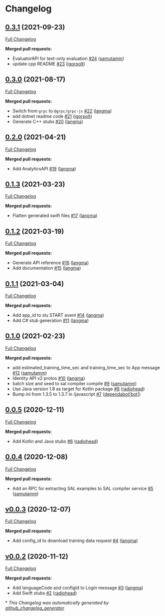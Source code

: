 # Changelog

## [0.3.1](https://github.com/speechly/api/tree/0.3.1) (2021-09-23)

[Full Changelog](https://github.com/speechly/api/compare/0.3.0...0.3.1)

**Merged pull requests:**

- EvaluatorAPI for text-only evaluation [\#24](https://github.com/speechly/api/pull/24) ([samutamm](https://github.com/samutamm))
- update cpp README [\#23](https://github.com/speechly/api/pull/23) ([igorpolt](https://github.com/igorpolt))

## [0.3.0](https://github.com/speechly/api/tree/0.3.0) (2021-08-17)

[Full Changelog](https://github.com/speechly/api/compare/0.2.0...0.3.0)

**Merged pull requests:**

- Switch from `grpc` to `@grpc/grpc-js` [\#22](https://github.com/speechly/api/pull/22) ([langma](https://github.com/langma))
- add dotnet readme code [\#21](https://github.com/speechly/api/pull/21) ([igorpolt](https://github.com/igorpolt))
- Generate C++ stubs [\#20](https://github.com/speechly/api/pull/20) ([langma](https://github.com/langma))

## [0.2.0](https://github.com/speechly/api/tree/0.2.0) (2021-04-21)

[Full Changelog](https://github.com/speechly/api/compare/0.1.3...0.2.0)

**Merged pull requests:**

- Add AnalyticsAPI [\#19](https://github.com/speechly/api/pull/19) ([langma](https://github.com/langma))

## [0.1.3](https://github.com/speechly/api/tree/0.1.3) (2021-03-23)

[Full Changelog](https://github.com/speechly/api/compare/0.1.2...0.1.3)

**Merged pull requests:**

- Flatten generated swift files [\#17](https://github.com/speechly/api/pull/17) ([langma](https://github.com/langma))

## [0.1.2](https://github.com/speechly/api/tree/0.1.2) (2021-03-19)

[Full Changelog](https://github.com/speechly/api/compare/0.1.1...0.1.2)

**Merged pull requests:**

- Generate API reference [\#16](https://github.com/speechly/api/pull/16) ([langma](https://github.com/langma))
- Add documentation [\#15](https://github.com/speechly/api/pull/15) ([langma](https://github.com/langma))

## [0.1.1](https://github.com/speechly/api/tree/0.1.1) (2021-03-04)

[Full Changelog](https://github.com/speechly/api/compare/0.1.0...0.1.1)

**Merged pull requests:**

- Add app\_id to slu START event [\#14](https://github.com/speechly/api/pull/14) ([langma](https://github.com/langma))
- Add C\# stub generation [\#11](https://github.com/speechly/api/pull/11) ([langma](https://github.com/langma))

## [0.1.0](https://github.com/speechly/api/tree/0.1.0) (2021-02-23)

[Full Changelog](https://github.com/speechly/api/compare/0.0.5...0.1.0)

**Merged pull requests:**

- add estimated\_training\_time\_sec and training\_time\_sec to App message [\#12](https://github.com/speechly/api/pull/12) ([samutamm](https://github.com/samutamm))
- Identity API v2 protos [\#10](https://github.com/speechly/api/pull/10) ([langma](https://github.com/langma))
- batch size and seed to sal compiler compile [\#9](https://github.com/speechly/api/pull/9) ([samutamm](https://github.com/samutamm))
- Use Java version 1.8 as target for Kotlin package [\#8](https://github.com/speechly/api/pull/8) ([radiohead](https://github.com/radiohead))
- Bump ini from 1.3.5 to 1.3.7 in /javascript [\#7](https://github.com/speechly/api/pull/7) ([dependabot[bot]](https://github.com/apps/dependabot))

## [0.0.5](https://github.com/speechly/api/tree/0.0.5) (2020-12-11)

[Full Changelog](https://github.com/speechly/api/compare/0.0.4...0.0.5)

**Merged pull requests:**

- Add Kotlin and Java stubs [\#6](https://github.com/speechly/api/pull/6) ([radiohead](https://github.com/radiohead))

## [0.0.4](https://github.com/speechly/api/tree/0.0.4) (2020-12-08)

[Full Changelog](https://github.com/speechly/api/compare/v0.0.3...0.0.4)

**Merged pull requests:**

- Add an RPC for extracting SAL examples to SAL compiler service [\#5](https://github.com/speechly/api/pull/5) ([samutamm](https://github.com/samutamm))

## [v0.0.3](https://github.com/speechly/api/tree/v0.0.3) (2020-12-07)

[Full Changelog](https://github.com/speechly/api/compare/v0.0.2...v0.0.3)

**Merged pull requests:**

- Add config\_id to download training data request [\#4](https://github.com/speechly/api/pull/4) ([langma](https://github.com/langma))

## [v0.0.2](https://github.com/speechly/api/tree/v0.0.2) (2020-11-12)

[Full Changelog](https://github.com/speechly/api/compare/c18cf59b03e8cc472869a175ab74263ac207a9e4...v0.0.2)

**Merged pull requests:**

- Add languageCode and configId to Login message [\#3](https://github.com/speechly/api/pull/3) ([langma](https://github.com/langma))
- Add Swift stubs [\#2](https://github.com/speechly/api/pull/2) ([radiohead](https://github.com/radiohead))



\* *This Changelog was automatically generated by [github_changelog_generator](https://github.com/github-changelog-generator/github-changelog-generator)*
